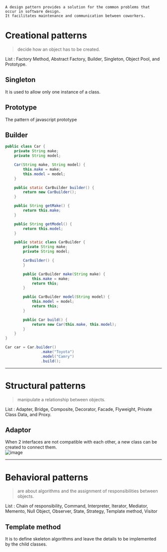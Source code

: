 ~~~
A design pattern provides a solution for the common problems that occur in software design.
It facilitates maintenance and communication between coworkers.
~~~

# Creational patterns
>decide how an object has to be created.<br>

List : Factory Method, Abstract Factory, Builder, Singleton, Object Pool, and Prototype. 

## Singleton
It is used to allow only one instance of a class.

## Prototype
The pattern of javascript prototype

## Builder
~~~java
public class Car {
    private String make;
    private String model;

    Car(String make, String model) {
        this.make = make;
        this.model = model;
    }

    public static CarBuilder builder() {
        return new CarBuilder();
    }

    public String getMake() {
        return this.make;
    }

    public String getModel() {
        return this.model;
    }

    public static class CarBuilder {
        private String make;
        private String model;

        CarBuilder() {
        }

        public CarBuilder make(String make) {
            this.make = make;
            return this;
        }

        public CarBuilder model(String model) {
            this.model = model;
            return this;
        }

        public Car build() {
            return new Car(this.make, this.model);
        }
    }
}

Car car = Car.builder()
                .make("Toyota")
                .model("Camry")
                .build();
~~~

---
# Structural patterns
>manipulate a relationship between objects.<br>

List : Adapter, Bridge, Composite, Decorator, Facade, Flyweight, Private Class Data, and Proxy.

## Adaptor
When 2 interfaces are not compatible with each other, a new class can be created to connect them.<br>
![image](https://user-images.githubusercontent.com/67142421/178671279-5239da73-796e-48cd-b44e-ef2dd7e21ee1.png)<br>

---
# Behavioral patterns
>are about algorithms and the assignment of responsibilities between objects.<br>

List : Chain of responsibility, Command, Interpreter, Iterator, Mediator, Memento, Null Object, Observer, State, Strategy, Template method, Visitor 

## Template method
It is to define skeleton algorithms and leave the details to be implemented by the child classes.
